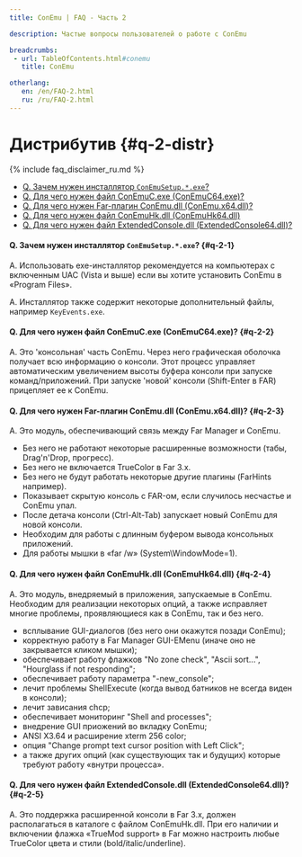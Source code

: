```yaml
---
title: ConEmu | FAQ - Часть 2

description: Частые вопросы пользователей о работе с ConEmu

breadcrumbs:
 - url: TableOfContents.html#conemu
   title: ConEmu

otherlang:
   en: /en/FAQ-2.html
   ru: /ru/FAQ-2.html
---
```


# Дистрибутив  {#q-2-distr}

{% include faq_disclaimer_ru.md %}

* [Q. Зачем нужен инсталлятор `ConEmuSetup.*.exe`?](#q-2-1)
* [Q. Для чего нужен файл ConEmuC.exe (ConEmuC64.exe)?](#q-2-2)
* [Q. Для чего нужен Far-плагин ConEmu.dll (ConEmu.x64.dll)?](#q-2-3)
* [Q. Для чего нужен файл ConEmuHk.dll (ConEmuHk64.dll)](#q-2-4)
* [Q. Для чего нужен файл ExtendedConsole.dll (ExtendedConsole64.dll)?](#q-2-5)



#### Q. Зачем нужен инсталлятор `ConEmuSetup.*.exe`?   {#q-2-1}

A. Использовать exe-инсталлятор рекомендуется на компьютерах с
включенным UAC (Vista и выше) если вы хотите установить ConEmu в
«Program Files».


A. Инсталлятор также содержит некоторые дополнительный файлы,
например `KeyEvents.exe`.




#### Q. Для чего нужен файл ConEmuC.exe (ConEmuC64.exe)?   {#q-2-2}

A. Это 'консольная' часть ConEmu. Через него графическая оболочка
получает всю информацию о консоли. Этот процесс управляет
автоматическим увеличением высоты буфера консоли при запуске
команд/приложений. При запуске 'новой' консоли (Shift-Enter в FAR)
прицепляет ее к ConEmu.




#### Q. Для чего нужен Far-плагин ConEmu.dll (ConEmu.x64.dll)?   {#q-2-3}

A. Это модуль, обеспечивающий связь между Far Manager и ConEmu.

* Без него не работают некоторые расширенные возможности (табы, Drag'n'Drop, прогресс).
* Без него не включается TrueColor в Far 3.x.
* Без него не будут работать некоторые другие плагины (FarHints например).
* Показывает скрытую консоль с FAR-ом, если случилось несчастье и ConEmu упал.
* После детача консоли (Ctrl-Alt-Tab) запускает новый ConEmu для новой консоли.
* Необходим для работы с длинным буфером вывода консольных приложений.
* Для работы мышки в «far /w» (System\WindowMode=1).



#### Q. Для чего нужен файл ConEmuHk.dll (ConEmuHk64.dll)   {#q-2-4}

A. Это модуль, внедряемый в приложения, запускаемые в ConEmu.
Необходим для реализации некоторых опций, а также исправляет многие
проблемы, проявляющиеся как в ConEmu, так и без него.

* всплывание GUI-диалогов (без него они окажутся позади ConEmu);
* корректную работу в Far Manager GUI-EMenu (иначе оно не закрывается кликом мышки);
* обеспечивает работу флажков "No zone check", "Ascii sort...", "Hourglass if not responding";
* обеспечивает работу параметра "-new_console";
* лечит проблемы ShellExecute (когда вывод батников не всегда виден в консоли);
* лечит зависания chcp;
* обеспечивает мониторинг "Shell and processes";
* внедрение GUI приожений во вкладку ConEmu;
* ANSI X3.64 и расширение xterm 256 color;
* опция "Change prompt text cursor position with Left Click";
* а также других опций (как существующих так и будущих) которые требуют работу «внутри процесса».



#### Q. Для чего нужен файл ExtendedConsole.dll (ExtendedConsole64.dll)?   {#q-2-5}

A. Это поддержка расширенной консоли в Far 3.x, должен располагаться
в каталоге с файлом ConEmuHk.dll. При его наличии и включении флажка
«TrueMod support» в Far можно настроить любые TrueColor цвета и
стили (bold/italic/underline).
